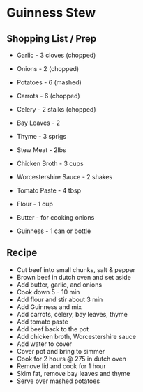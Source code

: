 # Guinness Stew
## Shopping List / Prep
* Garlic - 3 cloves (chopped)
* Onions - 2 (chopped)
* Potatoes - 6 (mashed)
* Carrots - 6 (chopped)
* Celery - 2 stalks (chopped)
* Bay Leaves - 2
* Thyme - 3 sprigs

* Stew Meat - 2lbs

* Chicken Broth - 3 cups
* Worcestershire Sauce - 2 shakes
* Tomato Paste - 4 tbsp
* Flour - 1 cup
* Butter - for cooking onions
* Guinness - 1 can or bottle

## Recipe
* Cut beef into small chunks, salt & pepper
* Brown beef in dutch oven and set aside
* Add butter, garlic, and onions
* Cook down 5 - 10 min
* Add flour and stir about 3 min
* Add Guinness and mix
* Add carrots, celery, bay leaves, thyme
* Add tomato paste
* Add beef back to the pot
* Add chicken broth, Worcestershire sauce
* Add water to cover
* Cover pot and bring to simmer
* Cook for 2 hours @ 275 in dutch oven
* Remove lid and cook for 1 hour
* Skim fat, remove bay leaves and thyme
* Serve over mashed potatoes
